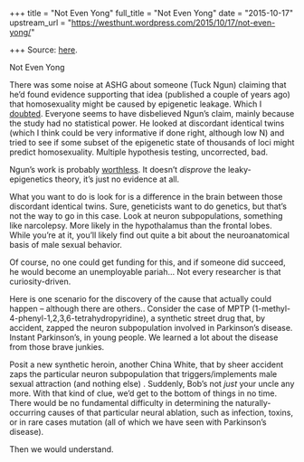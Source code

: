 +++
title = "Not Even Yong"
full_title = "Not Even Yong"
date = "2015-10-17"
upstream_url = "https://westhunt.wordpress.com/2015/10/17/not-even-yong/"

+++
Source: [here](https://westhunt.wordpress.com/2015/10/17/not-even-yong/).

Not Even Yong

There was some noise at ASHG about someone (Tuck Ngun) claiming that
he’d found evidence supporting that idea (published a couple of years
ago) that homosexuality might be caused by epigenetic leakage. Which I
[doubted](https://westhunt.wordpress.com/2013/01/12/homosexuality-epigenetics-and-zebras/).
Everyone seems to have disbelieved Ngun’s claim, mainly because the
study had no statistical power. He looked at discordant identical twins
(which I think could be very informative if done right, although low N)
and tried to see if some subset of the epigenetic state of thousands of
loci might predict homosexuality.  Multiple hypothesis testing,
uncorrected, bad.

Ngun’s work is probably
[worthless](http://www.theatlantic.com/science/archive/2015/10/no-scientists-have-not-found-the-gay-gene/410059/).
It doesn’t *disprove* the leaky-epigenetics theory, it’s just no
evidence at all.

What you want to do is look for is a difference in the brain between
those discordant identical twins. Sure, geneticists want to do
genetics, but that’s not the way to go in this case. Look at neuron
subpopulations, something like narcolepsy. More likely in the
hypothalamus than the frontal lobes. While you’re at it, you’ll likely
find out quite a bit about the neuroanatomical basis of male sexual
behavior.

Of course, no one could get funding for this, and if someone did
succeed, he would become an unemployable pariah… Not every researcher is
that curiosity-driven.

Here is one scenario for the discovery of the cause that actually could
happen – although there are others.. Consider the case of MPTP
(1-methyl-4-phenyl-1,2,3,6-tetrahydropyridine), a synthetic street drug
that, by accident, zapped the neuron subpopulation involved in
Parkinson’s disease. Instant Parkinson’s, in young people. We learned a
lot about the disease from those brave junkies.

Posit a new synthetic heroin, another China White, that by sheer
accident zaps the particular neuron subpopulation that
triggers/implements male sexual attraction (and nothing else) .
Suddenly, Bob’s not *just* your uncle any more. With that kind of clue,
we’d get to the bottom of things in no time. There would be no
fundamental difficulty in determining the naturally-occurring causes of
that particular neural ablation, such as infection, toxins, or in rare
cases mutation (all of which we have seen with Parkinson’s disease).

Then we would understand.

